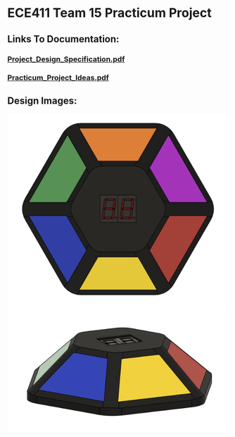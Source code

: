# ECE411 Team 15 Practicum Project

## Links To Documentation:

### [Project_Design_Specification.pdf](docs/Project_Design_Specification.pdf)

### [Practicum_Project_Ideas.pdf](docs/Practicum_Project_Ideas.pdf)

## Design Images:

![topView](images/topView.png)
![angleView](images/angleView.png)
